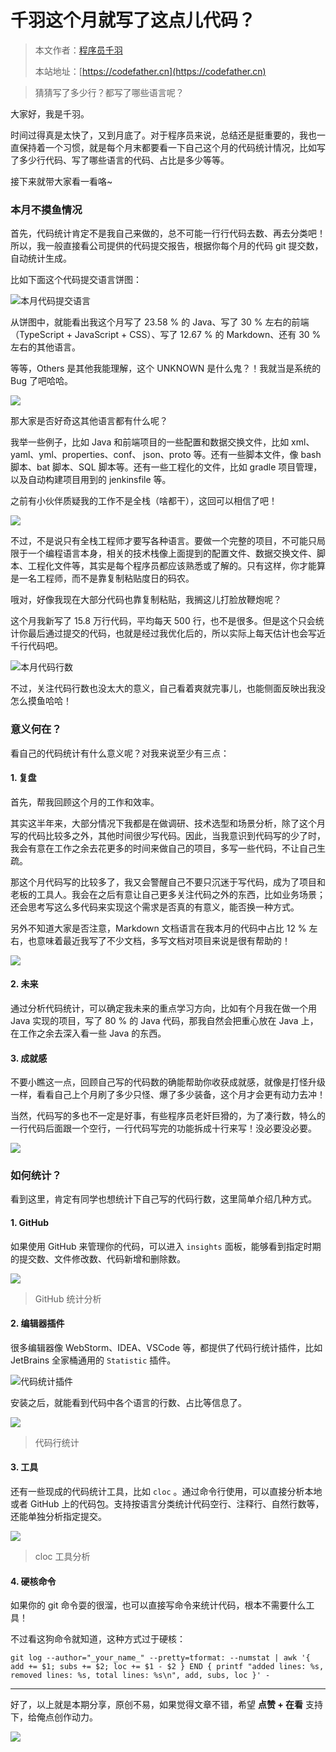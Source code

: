 # 千羽这个月就写了这点儿代码？

> 本文作者：[程序员千羽](https://yuyuanweb.feishu.cn/wiki/Abldw5WkjidySxkKxU2cQdAtnah)
>
> 本站地址：[https://codefather.cn](https://codefather.cn)

> 猜猜写了多少行？都写了哪些语言呢？

大家好，我是千羽。

时间过得真是太快了，又到月底了。对于程序员来说，总结还是挺重要的，我也一直保持着一个习惯，就是每个月末都要看一下自己这个月的代码统计情况，比如写了多少行代码、写了哪些语言的代码、占比是多少等等。

接下来就带大家看一看咯~

### 本月不摸鱼情况

首先，代码统计肯定不是我自己来做的，总不可能一行行代码去数、再去分类吧！所以，我一般直接看公司提供的代码提交报告，根据你每个月的代码 git 提交数，自动统计生成。

比如下面这个代码提交语言饼图：

![](https://pic.yupi.icu/5563/202311031043133.png)本月代码提交语言

从饼图中，就能看出我这个月写了 23.58 % 的 Java、写了 30 % 左右的前端（TypeScript + JavaScript + CSS）、写了 12.67 % 的 Markdown、还有 30 % 左右的其他语言。

等等，Others 是其他我能理解，这个 UNKNOWN 是什么鬼？！我就当是系统的 Bug 了吧哈哈。

![](https://pic.yupi.icu/5563/202311031043960.png)

那大家是否好奇这其他语言都有什么呢？

我举一些例子，比如 Java 和前端项目的一些配置和数据交换文件，比如 xml、yaml、yml、properties、conf、 json、proto 等。还有一些脚本文件，像 bash 脚本、bat 脚本、SQL 脚本等。还有一些工程化的文件，比如 gradle 项目管理，以及自动构建项目用到的 jenkinsfile 等。

之前有小伙伴质疑我的工作不是全栈（啥都干），这回可以相信了吧！

![](https://pic.yupi.icu/5563/202311031043040.png)

不过，不是说只有全栈工程师才要写各种语言。要做一个完整的项目，不可能只局限于一个编程语言本身，相关的技术栈像上面提到的配置文件、数据交换文件、脚本、工程化文件等，其实是每个程序员都应该熟悉或了解的。只有这样，你才能算是一名工程师，而不是靠复制粘贴度日的码农。

哦对，好像我现在大部分代码也靠复制粘贴，我搁这儿打脸放鞭炮呢？

这个月我新写了 15.8 万行代码，平均每天 500 行，也不是很多。但是这个只会统计你最后通过提交的代码，也就是经过我优化后的，所以实际上每天估计也会写近千行代码吧。

![](https://pic.yupi.icu/5563/202311031043039.png)本月代码行数

不过，关注代码行数也没太大的意义，自己看着爽就完事儿，也能侧面反映出我没怎么摸鱼哈哈！

### 意义何在？

看自己的代码统计有什么意义呢？对我来说至少有三点：

#### 1. 复盘

首先，帮我回顾这个月的工作和效率。

其实这半年来，大部分情况下我都是在做调研、技术选型和场景分析，除了这个月写的代码比较多之外，其他时间很少写代码。因此，当我意识到代码写的少了时，我会有意在工作之余去花更多的时间来做自己的项目，多写一些代码，不让自己生疏。

那这个月代码写的比较多了，我又会警醒自己不要只沉迷于写代码，成为了项目和老板的工具人。我会在之后有意让自己更多关注代码之外的东西，比如业务场景；还会思考写这么多代码来实现这个需求是否真的有意义，能否换一种方式。

另外不知道大家是否注意，Markdown 文档语言在我本月的代码中占比 12 % 左右，也意味着最近我写了不少文档，多写文档对项目来说是很有帮助的！

![](https://pic.yupi.icu/5563/202311031043958.png)

#### 2. 未来

通过分析代码统计，可以确定我未来的重点学习方向，比如有个月我在做一个用 Java 实现的项目，写了 80 % 的 Java 代码，那我自然会把重心放在 Java 上，在工作之余去深入看一些 Java 的东西。

#### 3. 成就感

不要小瞧这一点，回顾自己写的代码数的确能帮助你收获成就感，就像是打怪升级一样，看看自己上个月刷了多少只怪、爆了多少装备，这个月才会更有动力去冲！

当然，代码写的多也不一定是好事，有些程序员老奸巨猾的，为了凑行数，特么的一行代码后面跟一个空行，一行代码写完的功能拆成十行来写！没必要没必要。

![](https://pic.yupi.icu/5563/202311031043038.png)

### 如何统计？

看到这里，肯定有同学也想统计下自己写的代码行数，这里简单介绍几种方式。

#### 1. GitHub

如果使用 GitHub 来管理你的代码，可以进入 `insights` 面板，能够看到指定时期的提交数、文件修改数、代码新增和删除数。

![](https://pic.yupi.icu/5563/202311031043982.png)

> GitHub 统计分析

#### 2. 编辑器插件

很多编辑器像 WebStorm、IDEA、VSCode 等，都提供了代码行统计插件，比如 JetBrains 全家桶通用的 `Statistic` 插件。

![](https://pic.yupi.icu/5563/202311031043929.png)代码统计插件

安装之后，就能看到代码中各个语言的行数、占比等信息了。

![](https://pic.yupi.icu/5563/202311031043981.png)

> 代码行统计

#### 3. 工具

还有一些现成的代码统计工具，比如 `cloc` 。通过命令行使用，可以直接分析本地或者 GitHub 上的代码包。支持按语言分类统计代码空行、注释行、自然行数等，还能单独分析指定提交。

![](https://pic.yupi.icu/5563/202311031043980.png)

> cloc 工具分析

#### 4. 硬核命令

如果你的 git 命令耍的很溜，也可以直接写命令来统计代码，根本不需要什么工具！

不过看这狗命令就知道，这种方式过于硬核：

```
git log --author="_your_name_" --pretty=tformat: --numstat | awk '{ add += $1; subs += $2; loc += $1 - $2 } END { printf "added lines: %s, removed lines: %s, total lines: %s\n", add, subs, loc }' -
```

------

好了，以上就是本期分享，原创不易，如果觉得文章不错，希望 **点赞 + 在看** 支持下，给俺点创作动力。

![](https://pic.yupi.icu/5563/202311031043078.png)
